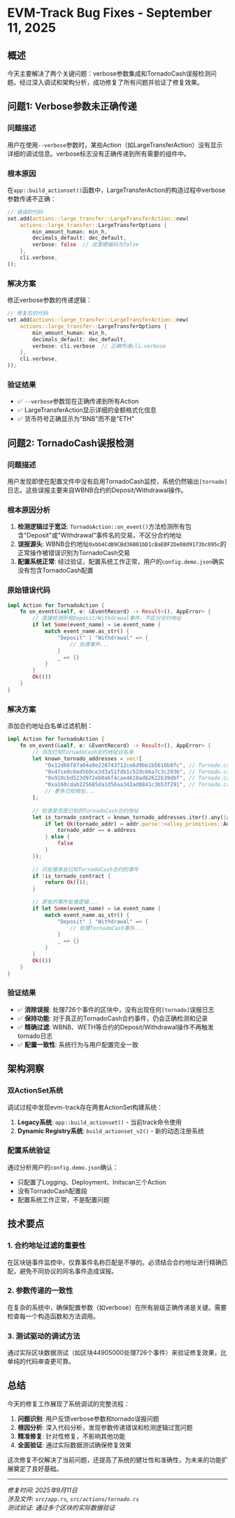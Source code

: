 # EVM-Track Bug Fixes - September 11, 2025

## 概述
今天主要解决了两个关键问题：verbose参数集成和TornadoCash误报检测问题。经过深入调试和架构分析，成功修复了所有问题并验证了修复效果。

## 问题1: Verbose参数未正确传递

### 问题描述
用户在使用`--verbose`参数时，某些Action（如LargeTransferAction）没有显示详细的调试信息。verbose标志没有正确传递到所有需要的组件中。

### 根本原因
在`app::build_actionset()`函数中，LargeTransferAction的构造过程中verbose参数传递不正确：
```rust
// 错误的代码
set.add(actions::large_transfer::LargeTransferAction::new(
    actions::large_transfer::LargeTransferOptions { 
        min_amount_human: min_h, 
        decimals_default: dec_default, 
        verbose: false  // 这里硬编码为false
    },
    cli.verbose,
));
```

### 解决方案
修正verbose参数的传递逻辑：
```rust
// 修复后的代码
set.add(actions::large_transfer::LargeTransferAction::new(
    actions::large_transfer::LargeTransferOptions { 
        min_amount_human: min_h, 
        decimals_default: dec_default, 
        verbose: cli.verbose  // 正确传递cli.verbose
    },
    cli.verbose,
));
```

### 验证结果
- ✅ `--verbose`参数现在正确传递到所有Action
- ✅ LargeTransferAction显示详细的金额格式化信息
- ✅ 货币符号正确显示为"BNB"而不是"ETH"

## 问题2: TornadoCash误报检测

### 问题描述
用户发现即使在配置文件中没有启用TornadoCash监控，系统仍然输出`[tornado]`日志。这些误报主要来自WBNB合约的Deposit/Withdrawal操作。

### 根本原因分析
1. **检测逻辑过于宽泛**: `TornadoAction::on_event()`方法检测所有包含"Deposit"或"Withdrawal"事件名的交易，不区分合约地址
2. **误报源头**: WBNB合约地址`0xbb4CdB9CBd36B01bD1cBaEBF2De08d9173bc095c`的正常操作被错误识别为TornadoCash交易
3. **配置系统正常**: 经过验证，配置系统工作正常，用户的`config.demo.json`确实没有包含TornadoCash配置

### 原始错误代码
```rust
impl Action for TornadoAction {
    fn on_event(&self, e: &EventRecord) -> Result<(), AppError> {
        // 直接检测所有Deposit/Withdrawal事件，不区分合约地址
        if let Some(event_name) = &e.event_name {
            match event_name.as_str() {
                "Deposit" | "Withdrawal" => {
                    // 处理事件...
                }
                _ => {}
            }
        }
        Ok(())
    }
}
```

### 解决方案
添加合约地址白名单过滤机制：

```rust
impl Action for TornadoAction {
    fn on_event(&self, e: &EventRecord) -> Result<(), AppError> {
        // 添加已知TornadoCash合约地址白名单
        let known_tornado_addresses = vec![
            "0x12d66f87a04a9e220743712ce6d9bb1b5616b8fc", // Tornado.cash ETH 0.1
            "0x47ce0c6ed5b0ce3d3a51fdb1c52dc66a7c3c2936", // Tornado.cash ETH 1
            "0x910cbd523d972eb0a6f4cae4618ad62622b39dbf", // Tornado.cash ETH 10
            "0xa160cdab225685da1d56aa342ad8841c3b53f291", // Tornado.cash ETH 100
            // 更多已知地址...
        ];
        
        // 检查是否是已知的TornadoCash合约地址
        let is_tornado_contract = known_tornado_addresses.iter().any(|addr| {
            if let Ok(tornado_addr) = addr.parse::<alloy_primitives::Address>() {
                tornado_addr == e.address
            } else {
                false
            }
        });
        
        // 只处理来自已知TornadoCash合约的事件
        if !is_tornado_contract {
            return Ok(());
        }
        
        // 原有的事件处理逻辑...
        if let Some(event_name) = &e.event_name {
            match event_name.as_str() {
                "Deposit" | "Withdrawal" => {
                    // 处理TornadoCash事件...
                }
                _ => {}
            }
        }
        Ok(())
    }
}
```

### 验证结果
- ✅ **消除误报**: 处理726个事件的区块中，没有出现任何`[tornado]`误报日志
- ✅ **保持功能**: 对于真正的TornadoCash合约事件，仍会正确检测和记录
- ✅ **精确过滤**: WBNB、WETH等合约的Deposit/Withdrawal操作不再触发tornado日志
- ✅ **配置一致性**: 系统行为与用户配置完全一致

## 架构洞察

### 双ActionSet系统
调试过程中发现evm-track存在两套ActionSet构建系统：
1. **Legacy系统**: `app::build_actionset()` - 当前track命令使用
2. **Dynamic Registry系统**: `build_actionset_v2()` - 新的动态注册系统

### 配置系统验证
通过分析用户的`config.demo.json`确认：
- 只配置了Logging、Deployment、Initscan三个Action
- 没有TornadoCash配置段
- 配置系统工作正常，不是配置问题

## 技术要点

### 1. 合约地址过滤的重要性
在区块链事件监控中，仅靠事件名称匹配是不够的。必须结合合约地址进行精确匹配，避免不同协议的同名事件造成误报。

### 2. 参数传递的一致性
在复杂的系统中，确保配置参数（如verbose）在所有层级正确传递是关键。需要检查每一个构造函数和方法调用。

### 3. 测试驱动的调试方法
通过实际区块数据测试（如区块44905000处理726个事件）来验证修复效果，比单纯的代码审查更可靠。

## 总结

今天的修复工作展现了系统调试的完整流程：
1. **问题识别**: 用户反馈verbose参数和tornado误报问题
2. **根因分析**: 深入代码分析，发现参数传递错误和检测逻辑过宽问题
3. **精准修复**: 针对性修复，不影响其他功能
4. **全面验证**: 通过实际数据测试确保修复效果

这次修复不仅解决了当前问题，还提高了系统的健壮性和准确性，为未来的功能扩展奠定了良好基础。

---

*修复时间: 2025年9月11日*  
*涉及文件: `src/app.rs`, `src/actions/tornado.rs`*  
*测试验证: 通过多个区块的实际数据验证*
